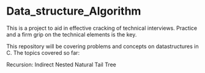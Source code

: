 # Data_structure_Algorithm
This is a project to aid in effective cracking of technical interviews.
Practice and a firm grip on the technical elements is the key.

This repository will be covering problems and concepts on datastructures in C.
The topics covered so far:

Recursion:
Indirect
Nested
Natural
Tail
Tree
